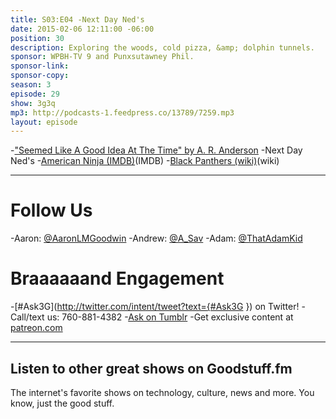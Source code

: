 ```yaml
---
title: S03:E04 -Next Day Ned's
date: 2015-02-06 12:11:00 -06:00
position: 30
description: Exploring the woods, cold pizza, &amp; dolphin tunnels.
sponsor: WPBH-TV 9 and Punxsutawney Phil.
sponsor-link:
sponsor-copy:
season: 3
episode: 29
show: 3g3q
mp3: http://podcasts-1.feedpress.co/13789/7259.mp3
layout: episode
---
```


-["Seemed Like A Good Idea At The Time" by A. R. Anderson](https://docs.google.com/document/d/1ytMifNuYr3kIgYnp_7wtU4aQE6fyUzYL5I6visgT2v0/edit?usp=docslist_api)
-Next Day Ned's
-[American Ninja (IMDB)](http://www.imdb.com/title/tt0088708/)(IMDB)
-[Black Panthers (wiki)](http://en.wikipedia.org/wiki/Black_Panther_Party)(wiki)

***

# Follow Us
-Aaron: [@AaronLMGoodwin](http://twitter.com/aaronlmgoodwin)
-Andrew: [@A_Sav](http://twitter.com/a_sav)
-Adam: [@ThatAdamKid](http://twitter.com/thatadamkid)

# Braaaaaand Engagement
-[#Ask3G](http://twitter.com/intent/tweet?text={#Ask3G }) on Twitter!
-Call/text us: 760-881-4382
-[Ask on Tumblr](http://3g3q.co/ask)
-Get exclusive content at [patreon.com](http://www.patreon.com/3g3q)

***

## Listen to other great shows on Goodstuff.fm
The internet's favorite shows on technology, culture, news and more. You know, just the good stuff.
